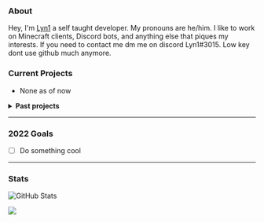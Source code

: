 ### About
Hey, I'm [Lyn1](https://lyn1.me) a self taught developer. My pronouns are he/him. I like to work on Minecraft clients, Discord bots, and anything else that piques my interests. If you need to contact me dm me on discord Lyn1#3015. Low key dont use github much anymore.

### Current Projects
* None as of now

<details>
<summary><strong>Past projects</strong></summary>
  
* LynHax: A fabric minecraft client, it never worked as intended.
* LynMusic: Discord bot for my servers. (Currently offline)
* [Cats](https://github.com/Lyn1XD/cats): Simple random cat server (very cute)
* The rest of my projects
</details>

---

### 2022 Goals
* [ ] Do something cool

---

### Stats
![GitHub Stats](https://github-readme-stats.vercel.app/api?username=Lyn1XD&count_private=true&show_icons=true&hide=issues&theme=material-palenight)

![](https://img.shields.io/badge/Based-Very-9080c2)
